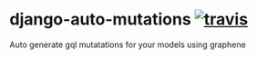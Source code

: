 # django-auto-mutations  [![travis][travis-image]][travis-url]

[travis-image]: https://api.travis-ci.org/jsep/django-auto-mutations.svg?branch=master
[travis-url]: https://www.travis-ci.org/jsep/django-auto-mutations
Auto generate gql mutatations for your models using graphene
